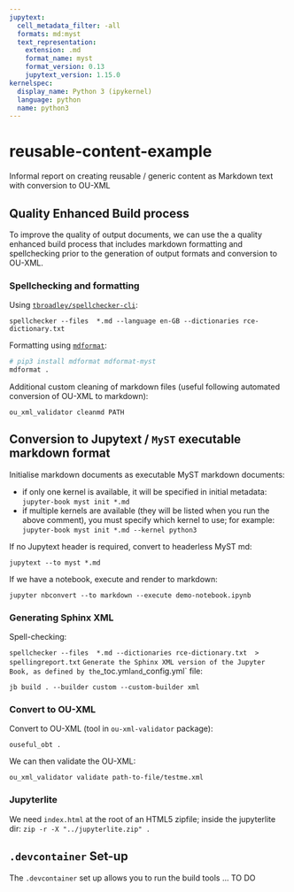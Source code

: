 ```yaml
---
jupytext:
  cell_metadata_filter: -all
  formats: md:myst
  text_representation:
    extension: .md
    format_name: myst
    format_version: 0.13
    jupytext_version: 1.15.0
kernelspec:
  display_name: Python 3 (ipykernel)
  language: python
  name: python3
---
```


# reusable-content-example

Informal report on creating reusable / generic content as Markdown text with conversion to OU-XML

## Quality Enhanced Build process

To improve the quality of output documents, we can use the a quality enhanced build process that includes markdown formatting and spellchecking prior to the generation of output formats and conversion to OU-XML.

### Spellchecking and formatting

Using [`tbroadley/spellchecker-cli`](https://github.com/tbroadley/spellchecker-cli):

`spellchecker --files  *.md --language en-GB --dictionaries rce-dictionary.txt`

Formatting using [`mdformat`](https://github.com/executablebooks/mdformat):

```bash
# pip3 install mdformat mdformat-myst
mdformat .
```

Additional custom cleaning of markdown files (useful following automated conversion of OU-XML to markdown):

`ou_xml_validator cleanmd PATH`

## Conversion to Jupytext / `MyST` executable markdown format

Initialise markdown documents as executable MyST markdown documents:

- if only one kernel is available, it will be specified in initial metadata: `jupyter-book myst init *.md`
- if multiple kernels are available (they will be listed when you run the above comment), you must specify which kernel to use; for example: `jupyter-book myst init *.md --kernel python3`

If no Jupytext header is required, convert to headerless MyST md:

`jupytext --to myst *.md`

If we have a notebook, execute and render to markdown:

`jupyter nbconvert --to markdown --execute demo-notebook.ipynb`

### Generating Sphinx XML

Spell-checking:

`spellchecker --files  *.md --dictionaries rce-dictionary.txt  > spellingreport.txt`
`
Generate the Sphinx XML version of the Jupyter Book, as defined by the `_toc.yml` and `_config.yml` file:

`jb build . --builder custom --custom-builder xml`

### Convert to OU-XML

Convert to OU-XML (tool in `ou-xml-validator` package):

`ouseful_obt .`

We can then validate the OU-XML:

`ou_xml_validator validate path-to-file/testme.xml`

### Jupyterlite

We need `index.html` at the root of an HTML5 zipfile; inside the jupyterlite dir: `zip -r -X "../jupyterlite.zip" .`

## `.devcontainer` Set-up

The `.devcontainer` set up allows you to run the build tools ... TO DO
